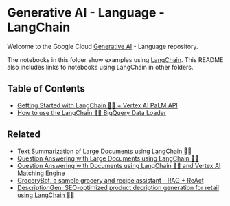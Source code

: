# Generative AI - Language - LangChain

Welcome to the Google Cloud [Generative AI](https://cloud.google.com/ai/generative-ai/)  - Language repository.

The notebooks in this folder show examples using [LangChain](www.langchain.com). This README also includes links to notebooks using LangChain in other folders.

## Table of Contents

- [Getting Started with LangChain 🦜️🔗 + Vertex AI PaLM API](intro_langchain_palm_api.ipynb)
- [How to use the LangChain 🦜️🔗 BigQuery Data Loader](langchain_bigquery_data_loader.ipynb)

## Related
- [Text Summarization of Large Documents using LangChain 🦜🔗](../../use-cases/document-summarization/summarization_large_documents_langchain.ipynb)
- [Question Answering with Large Documents using LangChain 🦜🔗](../../use-cases/document-qa/question_answering_documents_langchain.ipynb)
- [Question Answering with Documents using LangChain 🦜️🔗 and Vertex AI Matching Engine](../../use-cases/document-qa/question_answering_documents_langchain_matching_engine.ipynb)
- [GroceryBot, a sample grocery and recipe assistant - RAG + ReAct](../../use-cases/chatbots/grocerybot_assistant.ipynb)
- [DescriptionGen: SEO-optimized product decription generation for retail using LangChain 🦜🔗](../../use-cases/description-generation/product_description_generator_attributes_to_text.ipynb)